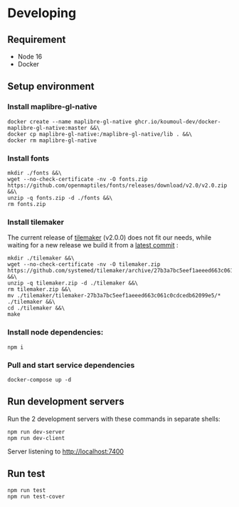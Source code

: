 # Developing

## Requirement

-   Node 16
-   Docker

## Setup environment

### Install maplibre-gl-native

    docker create --name maplibre-gl-native ghcr.io/koumoul-dev/docker-maplibre-gl-native:master &&\
    docker cp maplibre-gl-native:/maplibre-gl-native/lib . &&\
    docker rm maplibre-gl-native

### Install fonts

    mkdir ./fonts &&\
    wget --no-check-certificate -nv -O fonts.zip https://github.com/openmaptiles/fonts/releases/download/v2.0/v2.0.zip &&\
    unzip -q fonts.zip -d ./fonts &&\
    rm fonts.zip

### Install tilemaker

The current release of [tilemaker](https://github.com/systemed/tilemaker) (v2.0.0) does not fit our needs, while waiting for a new release we build it from a [latest commit](https://github.com/systemed/tilemaker/tree/27b3a7bc5eef1aeeed663c061c0cdcedb62099e5) :

    mkdir ./tilemaker &&\
    wget --no-check-certificate -nv -O tilemaker.zip https://github.com/systemed/tilemaker/archive/27b3a7bc5eef1aeeed663c061c0cdcedb62099e5.zip &&\
    unzip -q tilemaker.zip -d ./tilemaker &&\
    rm tilemaker.zip &&\
    mv ./tilemaker/tilemaker-27b3a7bc5eef1aeeed663c061c0cdcedb62099e5/* ./tilemaker &&\
    cd ./tilemaker &&\
    make

### Install node dependencies:

    npm i

### Pull and start service dependencies

    docker-compose up -d

## Run development servers

Run the 2 development servers with these commands in separate shells:

    npm run dev-server
    npm run dev-client

Server listening to [http://localhost:7400](http://localhost:7400)

## Run test

    npm run test
    npm run test-cover
